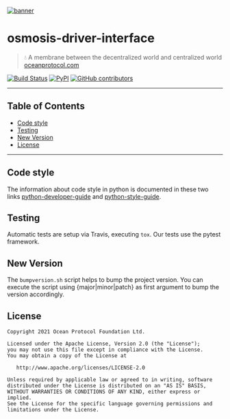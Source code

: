 [![banner](https://raw.githubusercontent.com/oceanprotocol/art/master/github/repo-banner%402x.png)](https://oceanprotocol.com)

# osmosis-driver-interface

> 💧 A membrane between the decentralized world and centralized world
> [oceanprotocol.com](https://oceanprotocol.com)

[![Build Status](https://travis-ci.com/oceanprotocol/osmosis-driver-interface.svg)](https://travis-ci.com/oceanprotocol/osmosis-driver-interface)
[![PyPI](https://img.shields.io/pypi/v/osmosis-driver-interface.svg)](https://pypi.org/project/osmosis-driver-interface/)
[![GitHub contributors](https://img.shields.io/github/contributors/oceanprotocol/osmosis-driver-interface.svg)](https://github.com/oceanprotocol/osmosis-driver-interface/graphs/contributors)

---
## Table of Contents

  - [Code style](#code-style)
  - [Testing](#testing)
  - [New Version](#new-version)
  - [License](#license)

---

## Code style

The information about code style in python is documented in these two links [python-developer-guide](https://github.com/oceanprotocol/dev-ocean/blob/master/doc/development/python-developer-guide.md)
and [python-style-guide](https://github.com/oceanprotocol/dev-ocean/blob/master/doc/development/python-style-guide.md).
    
## Testing

Automatic tests are setup via Travis, executing `tox`.
Our tests use the pytest framework.

## New Version

The `bumpversion.sh` script helps to bump the project version. You can execute the script using {major|minor|patch} as first argument to bump the version accordingly.

## License

```
Copyright 2021 Ocean Protocol Foundation Ltd.

Licensed under the Apache License, Version 2.0 (the "License");
you may not use this file except in compliance with the License.
You may obtain a copy of the License at

   http://www.apache.org/licenses/LICENSE-2.0

Unless required by applicable law or agreed to in writing, software
distributed under the License is distributed on an "AS IS" BASIS,
WITHOUT WARRANTIES OR CONDITIONS OF ANY KIND, either express or implied.
See the License for the specific language governing permissions and
limitations under the License.
